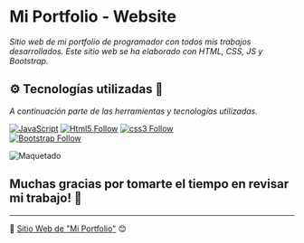 # Mi Portfolio - Website

_Sitio web de mi portfolio de programador con todos mis trabajos desarrollados. Este sitio web se ha elaborado con HTML, CSS, JS y Bootstrap._

## ⚙️ Tecnologías utilizadas 🚀

_A continuación parte de las herramientas y tecnologías utilizadas._

[![JavaScript](https://img.shields.io/badge/JavaScript-F7DF1E?style=for-the-badge&logo=javascript&logoColor=white&labelColor=101010)](#)
[![Html5 Follow](https://img.shields.io/badge/HTML5-E34F26?style=for-the-badge&logo=html5&logoColor=white&labelColor=101010)](#)
[![css3 Follow](https://img.shields.io/badge/CSS3-1572B6?style=for-the-badge&logo=css3&logoColor=white&labelColor=101010)](#)
</br>
[![Bootstrap Follow](https://img.shields.io/badge/Bootstrap-563D7C?style=for-the-badge&logo=bootstrap&logoColor=white&labelColor=101010)](#)

![Maquetado](https://github.com/iwill88/Portfolio/blob/master/Imagenes/Portfolio-img.jpg)

## Muchas gracias por tomarte el tiempo en revisar mi trabajo! 🎁

---
📌 [Sitio Web de "Mi Portfolio"](https://iwill88.github.io/Portfolio/) 😊

